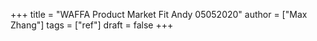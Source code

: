 +++
title = "WAFFA Product Market Fit Andy 05052020"
author = ["Max Zhang"]
tags = ["ref"]
draft = false
+++

